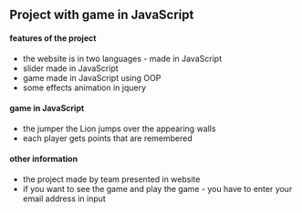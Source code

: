 ## Project with game in JavaScript

#### features of the project
* the website is in two languages - made in JavaScript
* slider made in JavaScript
* game made in JavaScript using OOP
* some effects animation in jquery

#### game in JavaScript
* the jumper the Lion jumps over the appearing walls
* each player gets points that are remembered

#### other information
* the project made by team presented in website
* if you want to see the game and play the game - you have to enter your email address in input